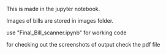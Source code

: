 This is made in the jupyter notebook. 

Images of bills are stored in images folder.

use "Final_Bill_scanner.ipynb" for working code

for checking out the screenshots of output check the pdf file
